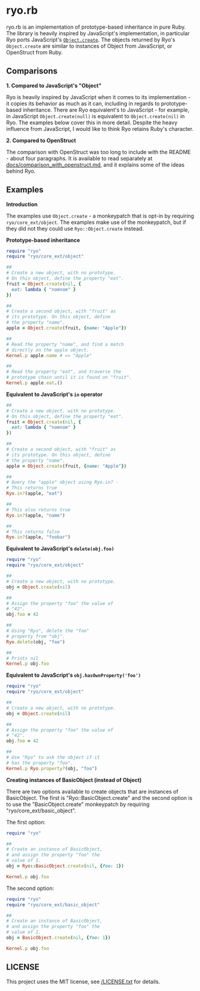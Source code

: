 # ryo.rb

ryo.rb is an implementation of prototype-based inheritance in pure
Ruby. The library is heavily inspired by JavaScript's implementation, 
in particular Ryo ports JavaScript's [`Object.create`](https://developer.mozilla.org/en-US/docs/Web/JavaScript/Reference/Global_Objects/Object/create).
The objects returned by Ryo's `Object.create` are similar to instances 
of Object from JavaScript, or OpenStruct from Ruby. 

## Comparisons

**1. Compared to JavaScript's "Object"**

Ryo is heavily inspired by JavaScript when it comes to its implementation - 
it copies its behavior as much as it can, including in regards 
to prototype-based inheritance. There are Ryo equivalent's to 
JavaScript - for example, in JavaScript `Object.create(null)` is equivalent
to `Object.create(nil)` in Ryo. The examples below cover this in more 
detail. Despite the heavy influence from JavaScript, I would like to think 
Ryo retains Ruby's character. 

**2. Compared to OpenStruct**

The comparison with OpenStruct was too long to include with the README - 
about four paragraphs. It is available to read separately at [docs/comparison_with_openstruct.md](docs/comparison_to_openstruct.md), and 
it explains some of the ideas behind Ryo.

## Examples

**Introduction**

The examples use `Object.create` - a monkeypatch that is opt-in
by requiring `ryo/core_ext/object`. The examples make use of the 
monkeypatch, but if they did not they could use 
`Ryo::Object.create` instead. 

**Prototype-based inheritance** 

```ruby
require "ryo"
require "ryo/core_ext/object"

##
# Create a new object, with no prototype.
# On this object, define the property "eat".
fruit = Object.create(nil, {
  eat: lambda { "nomnom" }
})

##
# Create a second object, with "fruit" as
# its prototype. On this object, define
# the property "name".
apple = Object.create(fruit, {name: "Apple"})

##
# Read the property "name", and find a match
# directly on the apple object.
Kernel.p apple.name # => "Apple"

##
# Read the property "eat", and traverse the
# prototype chain until it is found on "fruit".
Kernel.p apple.eat.()
``` 

**Equivalent to JavaScript's `in` operator**

```ruby
##
# Create a new object, with no prototype.
# On this object, define the property "eat".
fruit = Object.create(nil, {
  eat: lambda { "nomnom" }
})

##
# Create a second object, with "fruit" as
# its prototype. On this object, define
# the property "name".
apple = Object.create(fruit, {name: "Apple"})

##
# Query the "apple" object using Ryo.in? - 
# This returns true
Ryo.in?(apple, "eat")

##
# This also returns true 
Ryo.in?(apple, "name")

##
# This returns false
Ryo.in?(apple, "foobar")
```

**Equivalent to JavaScript's `delete(obj.foo)`**

```ruby 
require "ryo"
require "ryo/core_ext/object"

##
# Create a new object, with no prototype.
obj = Object.create(nil)

##
# Assign the property "foo" the value of
# "42".
obj.foo = 42

##
# Using "Ryo", delete the "foo"
# property from "obj".
Ryo.delete(obj, "foo")

##
# Prints nil
Kernel.p obj.foo

```

**Equivalent to JavaScript's `obj.hasOwnProperty('foo')`**

```ruby
require "ryo"
require "ryo/core_ext/object"

##
# Create a new object, with no prototype.
obj = Object.create(nil)

##
# Assign the property "foo" the value of
# "42".
obj.foo = 42

##
# Use "Ryo" to ask the object if it
# has the property "foo".
Kernel.p Ryo.property?(obj, "foo")
```

**Creating instances of BasicObject (instead of Object)**

There are two options available to create objects that are
instances of BasicObject. The first is "Ryo::BasicObject.create"
and the second option is to use the "BasicObject.create" monkeypatch
by requiring "ryo/core_ext/basic_object".

The first option:

```ruby
require "ryo"

##
# Create an instance of BasicObject,
# and assign the property "foo" the
# value of 1.
obj = Ryo::BasicObject.create(nil, {foo: 1})

Kernel.p obj.foo
```

The second option:

```ruby
require "ryo"
require "ryo/core_ext/basic_object"

##
# Create an instance of BasicObject,
# and assign the property "foo" the
# value of 1.
obj = BasicObject.create(nil, {foo: 1})

Kernel.p obj.foo
```

## LICENSE

This project uses the MIT license, see [/LICENSE.txt](/LICENSE.txt) for details.

